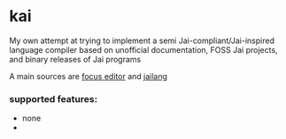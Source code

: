 # kai
My own attempt at trying to implement a semi Jai-compliant/Jai-inspired language compiler based on unofficial documentation, FOSS Jai projects, and binary releases of Jai programs

A main sources are [focus editor](https://github.com/focus-editor/focus) and [jailang](https://pixeldroid.com/jailang/)

### supported features:
- none
- 
